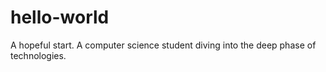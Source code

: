 # hello-world
A hopeful start.
A computer science student diving into the deep phase of technologies.
